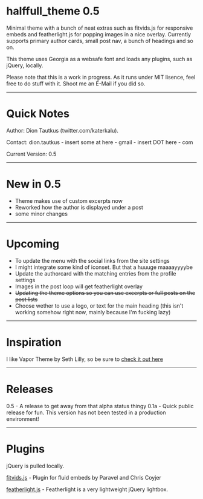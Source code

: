 # halffull_theme 0.5
Minimal theme with a bunch of neat extras such as fitvids.js for responsive embeds and featherlight.js for popping images in a nice overlay.
Currently supports primary author cards, small post nav, a bunch of headings and so on.

This theme uses Georgia as a websafe font and loads any plugins, such as jQuery, locally.

Please note that this is a work in progress. As it runs under MIT lisence, feel free to do stuff with it. Shoot me an E-Mail if you did so.

---

# Quick Notes

Author: Dion Tautkus (twitter.com/katerkalu).

Contact: dion.tautkus - insert some at here - gmail - insert DOT here - com

Current Version: 0.5

---

# New in 0.5

* Theme makes use of custom excerpts now
* Reworked how the author is displayed under a post
* some minor changes

---

# Upcoming

* To update the menu with the social links from the site settings
* I might integrate some kind of iconset. But that a huuuge maaaayyyybe
* Update the authorcard with the matching entries from the profile settings
* Images in the post loop will get featherlight overlay
* ~~Updating the theme options so you can use excerpts or full posts on the post lists~~
* Choose wether to use a logo, or text for the main heading (this isn't working somehow right now, mainly because I'm fucking lazy)

---

# Inspiration

I like Vapor Theme by Seth Lilly, so be sure to [check it out here](https://github.com/sethlilly/Vapor)

---

# Releases

0.5 - A release to get away from that alpha status thingy
0.1a - Quick public release for fun. This version has not been tested in a production environment!

---

# Plugins

jQuery is pulled locally.

[fitvids.js](http://fitvidsjs.com/) - Plugin for fluid embeds by Paravel and Chris Coyjer

[featherlight.js](https://noelboss.github.io/featherlight/) - Featherlight is a very lightweight jQuery lightbox.
